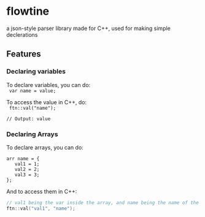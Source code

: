 # flowtine
a json-style parser library made for C++, used for making simple declerations

## Features

### Declaring variables
To declare variables, you can do: <br />
<code>
  var name = value; 
</code>

To access the value in C++, do: <br/>
<code>
  ftn::val("name"); <br />
  // Output: value
</code>

### Declaring Arrays
To declare arrays, you can do: <br />
```
arr name = {
   val1 = 1;
   val2 = 2;
   val3 = 3;
};
```
And to access them in C++: <br />
```cpp
// val1 being the var inside the array, and name being the name of the array
ftn::val("val1", "name");
```
